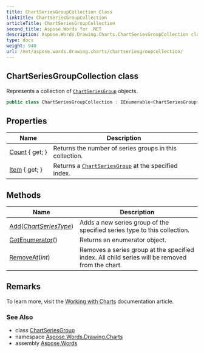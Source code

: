 ```yaml
---
title: ChartSeriesGroupCollection Class
linktitle: ChartSeriesGroupCollection
articleTitle: ChartSeriesGroupCollection
second_title: Aspose.Words for .NET
description: Aspose.Words.Drawing.Charts.ChartSeriesGroupCollection class. Represents a collection of ChartSeriesGroup objects in C#.
type: docs
weight: 940
url: /net/aspose.words.drawing.charts/chartseriesgroupcollection/
---
```

## ChartSeriesGroupCollection class

Represents a collection of [`ChartSeriesGroup`](../chartseriesgroup/) objects.

```csharp
public class ChartSeriesGroupCollection : IEnumerable<ChartSeriesGroup>
```

## Properties

| Name | Description |
| --- | --- |
| [Count](../../aspose.words.drawing.charts/chartseriesgroupcollection/count/) { get; } | Returns the number of series groups in this collection. |
| [Item](../../aspose.words.drawing.charts/chartseriesgroupcollection/item/) { get; } | Returns a [`ChartSeriesGroup`](../chartseriesgroup/) at the specified index. |

## Methods

| Name | Description |
| --- | --- |
| [Add](../../aspose.words.drawing.charts/chartseriesgroupcollection/add/)(*[ChartSeriesType](../chartseriestype/)*) | Adds a new series group of the specified series type to this collection. |
| [GetEnumerator](../../aspose.words.drawing.charts/chartseriesgroupcollection/getenumerator/)() | Returns an enumerator object. |
| [RemoveAt](../../aspose.words.drawing.charts/chartseriesgroupcollection/removeat/)(*int*) | Removes a series group at the specified index. All child series will be removed from the chart. |

## Remarks

To learn more, visit the [Working with Charts](https://docs.aspose.com/words/net/working-with-charts/) documentation article.

### See Also

* class [ChartSeriesGroup](../chartseriesgroup/)
* namespace [Aspose.Words.Drawing.Charts](../../aspose.words.drawing.charts/)
* assembly [Aspose.Words](../../)
